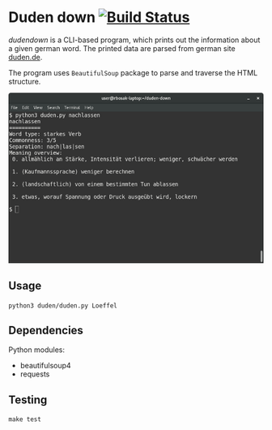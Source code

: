 # Duden down [![Build Status](https://travis-ci.org/radomirbosak/duden-down.svg?branch=master)](https://travis-ci.org/radomirbosak/duden-down)

_dudendown_ is a CLI-based program, which prints out the information about a given german word. The printed data are parsed from german site [duden.de](duden.de).

The program uses `BeautifulSoup` package to parse and traverse the HTML structure.

![Screenshot](screenshot.png)

## Usage

```console
python3 duden/duden.py Loeffel
```

## Dependencies

Python modules:
* beautifulsoup4
* requests

## Testing

```console
make test
```